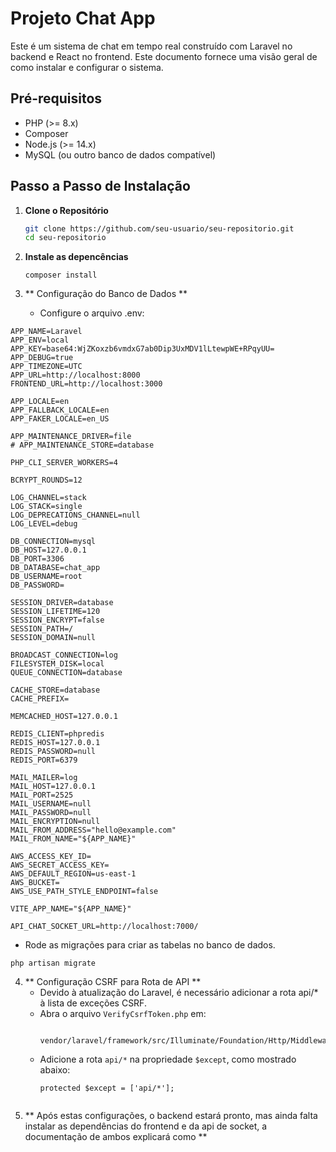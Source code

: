 # Projeto Chat App

Este é um sistema de chat em tempo real construído com Laravel no backend e React no frontend.
Este documento fornece uma visão geral de como instalar e configurar o sistema.

## Pré-requisitos
- PHP (>= 8.x)
- Composer
- Node.js (>= 14.x)
- MySQL (ou outro banco de dados compatível)

## Passo a Passo de Instalação

1. **Clone o Repositório**
   ```bash
   git clone https://github.com/seu-usuario/seu-repositorio.git
   cd seu-repositorio
   ```

2. **Instale as depencências**
    ```
    composer install
    ```
3. ** Configuração do Banco de Dados **
    - Configure o arquivo .env:

```
APP_NAME=Laravel
APP_ENV=local
APP_KEY=base64:WjZKoxzb6vmdxG7ab0Dip3UxMDV1lLtewpWE+RPqyUU=
APP_DEBUG=true
APP_TIMEZONE=UTC
APP_URL=http://localhost:8000
FRONTEND_URL=http://localhost:3000

APP_LOCALE=en
APP_FALLBACK_LOCALE=en
APP_FAKER_LOCALE=en_US

APP_MAINTENANCE_DRIVER=file
# APP_MAINTENANCE_STORE=database

PHP_CLI_SERVER_WORKERS=4

BCRYPT_ROUNDS=12

LOG_CHANNEL=stack
LOG_STACK=single
LOG_DEPRECATIONS_CHANNEL=null
LOG_LEVEL=debug

DB_CONNECTION=mysql
DB_HOST=127.0.0.1
DB_PORT=3306
DB_DATABASE=chat_app
DB_USERNAME=root
DB_PASSWORD=

SESSION_DRIVER=database
SESSION_LIFETIME=120
SESSION_ENCRYPT=false
SESSION_PATH=/
SESSION_DOMAIN=null

BROADCAST_CONNECTION=log
FILESYSTEM_DISK=local
QUEUE_CONNECTION=database

CACHE_STORE=database
CACHE_PREFIX=

MEMCACHED_HOST=127.0.0.1

REDIS_CLIENT=phpredis
REDIS_HOST=127.0.0.1
REDIS_PASSWORD=null
REDIS_PORT=6379

MAIL_MAILER=log
MAIL_HOST=127.0.0.1
MAIL_PORT=2525
MAIL_USERNAME=null
MAIL_PASSWORD=null
MAIL_ENCRYPTION=null
MAIL_FROM_ADDRESS="hello@example.com"
MAIL_FROM_NAME="${APP_NAME}"

AWS_ACCESS_KEY_ID=
AWS_SECRET_ACCESS_KEY=
AWS_DEFAULT_REGION=us-east-1
AWS_BUCKET=
AWS_USE_PATH_STYLE_ENDPOINT=false

VITE_APP_NAME="${APP_NAME}"

API_CHAT_SOCKET_URL=http://localhost:7000/
```
- Rode as migrações para criar as tabelas no banco de dados.
```
php artisan migrate
```

4. ** Configuração CSRF para Rota de API **
   - Devido à atualização do Laravel, é necessário adicionar a rota api/* à lista de exceções CSRF.
   - Abra o arquivo ```VerifyCsrfToken.php``` em:
     ```
      vendor/laravel/framework/src/Illuminate/Foundation/Http/Middleware/VerifyCsrfToken.php
     ```
   - Adicione a rota ``` api/* ``` na propriedade ``` $except ```, como mostrado abaixo:
     ```
     protected $except = ['api/*'];
    ```

5. ** Após estas configurações, o backend estará pronto, mas ainda falta instalar as dependências do frontend e da api de socket, a documentação de ambos explicará como **
